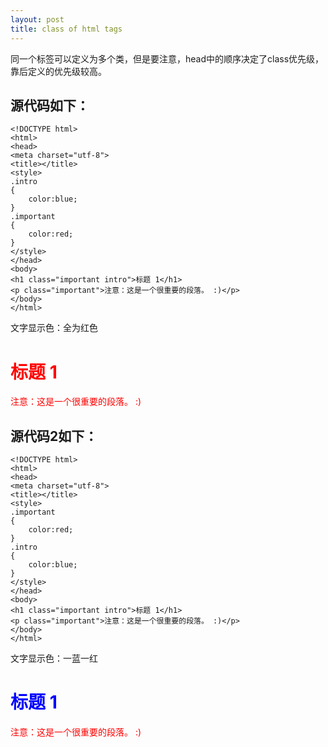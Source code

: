 ```yaml
---
layout: post
title: class of html tags
---
```


同一个标签可以定义为多个类，但是要注意，head中的顺序决定了class优先级，靠后定义的优先级较高。

## 源代码如下：

```
<!DOCTYPE html>
<html>
<head>
<meta charset="utf-8">
<title></title>
<style>
.intro
{
	color:blue;
}
.important
{
	color:red;
}
</style>
</head>
<body>
<h1 class="important intro">标题 1</h1>
<p class="important">注意：这是一个很重要的段落。 :)</p>
</body>
</html>
```
文字显示色：全为红色

<html>
<head>
<meta charset="utf-8">
<title>菜鸟教程</title>
<style>
.intro
{
	color:blue;
}
.important
{
	color:red;
}
</style>
</head>
<body>
<h1 class="important">标题 1</h1>
<p class="important">注意：这是一个很重要的段落。 :)</p>
</body>
</html>


## 源代码2如下：

```
<!DOCTYPE html>
<html>
<head>
<meta charset="utf-8">
<title></title>
<style>
.important
{
	color:red;
}
.intro
{
	color:blue;
}
</style>
</head>
<body>
<h1 class="important intro">标题 1</h1>
<p class="important">注意：这是一个很重要的段落。 :)</p>
</body>
</html>
```

文字显示色：一蓝一红

<html>
<head>
<meta charset="utf-8">
<title>菜鸟教程</title>
<style>
.important
{
	color:red;
}
.intro
{
	color:blue;
}
</style>
</head>
<body>
<h1 class="intro">标题 1</h1>
<p class="important">注意：这是一个很重要的段落。 :)</p>
</body>
</html>
